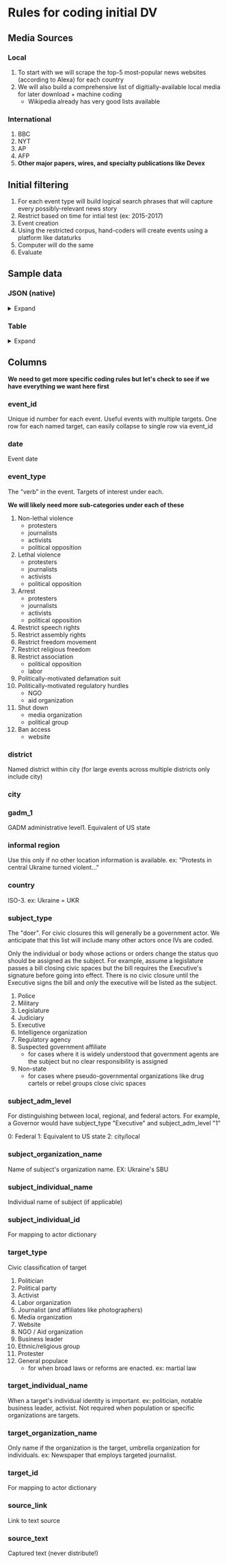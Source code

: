 # Rules for coding initial DV

## Media Sources

### Local
1. To start with we will scrape the top-5 most-popular news websites (according to Alexa) for each country 
2. We will also build a comprehensive list of digitially-available local media for later download + machine coding 
   * Wikipedia already has very good lists available

### International
1. BBC
1. NYT
1. AP
1. AFP
1. **Other major papers, wires, and specialty publications like Devex**

## Initial filtering

1. For each event type will build logical search phrases that will capture every possibly-relevant news story
1. Restrict based on time for intial test (ex: 2015-2017)
1. Event creation
  1. Using the restricted corpus, hand-coders will create events using a platform like dataturks
  1. Computer will do the same
1. Evaluate

## Sample data

### JSON (native)

<details><summary>Expand</summary>
<p>

```javascript
{
	"event_id":"000001",
	"date:":"2018-07-01",
	"event_type":"arrest",
	"district":"",
	"city":"",
	"gadm_1":"",
	"informal_region":"",
	"country":"",
	"subject":
			{
				"type":"police",
				"level":"federal",
				"organization_name":"SBU",
				"individual_name":"",
				"id":"555555"
			},
	"targets": [
				{
					"type":"journalist",
					"organization_name":"freelance",
					"individual_name":"Antonio Pampliega",
					"nationality":"ESP",
					"id":"555556",
					"count":"1"
				},
				{
					"type":"journalist",
					"organization_name":"freelance",
					"individual_name":"Ángel Sastre",
					"nationality":"ESP",
					"id":"555557",
					"count":"1"
				}
				],
	"sources": [
				{
					"link": "https://cpj.org/2017/08/ukraine-bars-spanish-journalists-over-coverage-of-.php",
					"text": "The Security Service of Ukraine today said that it barred the Spanish freelance journalists Antonio Pampliega and Ángel Sastre from entering the country for three years over their reporting on the conflict in the east, according to news reports…."},
				{
					"link": "https://www.ukrinform.net/rubric-crime/2294816-two-spanish-journalists-banned-from-entering-ukraine-until-2020-due-to-antiukrainian-activities-sbu.html",
					"text": "The Security Service of Ukraine (SBU) bans the entry into Ukraine to Spanish journalists Antonio Pampliega and Manuel Angel Sastre due to their anti-Ukrainian activities…"}
				]
}
```
</p>
</details>

### Table

<details><summary>Expand</summary>
<p>

| event_id | date       | event_type | subject_type | subject_level | subject_organization_name | subject_individual_name | subject_id | target_type | target_individual_name | target_nationality | target_id | target_organization_name | target_count | district | city | level_1_administrative_region | informal_region | country | source_0                                                                       | text_0                           | source_1                                                                                                                                                | text_1                            |
|----------|------------|------------|--------------|---------------|---------------------------|-------------------------|------------|-------------|------------------------|--------------------|-----------|--------------------------|--------------|----------|------|-------------------------------|-----------------|---------|--------------------------------------------------------------------------------|----------------------------------|---------------------------------------------------------------------------------------------------------------------------------------------------------|-----------------------------------|
| 1        | 2017-08-29 | deport     | police       | federal       | SBU                       |                         | 555555     | journalist  | Antonio Pampliega      | ESP                | 555556    | freelance                | 1            |          | Kiev | Kiev                          |                 | Ukraine | https://cpj.org/2017/08/ukraine-bars-spanish-journalists-over-coverage-of-.php | The Security Service of Ukraine… | https://www.ukrinform.net/rubric-crime/2294816-two-spanish-journalists-banned-from-entering-ukraine-until-2020-due-to-antiukrainian-activities-sbu.html | The Security Service of Ukraine … |
| 1        | 2017-08-29 | deport     | police       | federal       | SBU                       |                         | 555555     | journalist  | Ángel Sastre           | ESP                | 555557    | freelance                | 1            |          | Kiev | Kiev                          |                 | Ukraine | https://cpj.org/2017/08/ukraine-bars-spanish-journalists-over-coverage-of-.php | The Security Service of Ukraine… | https://www.ukrinform.net/rubric-crime/2294816-two-spanish-journalists-banned-from-entering-ukraine-until-2020-due-to-antiukrainian-activities-sbu.html | The Security Service of Ukraine … |

</p>
</details>


## Columns

**We need to get more specific coding rules but let's check to see if we have everything we want here first**

### event_id
Unique id number for each event. Useful events with multiple targets. One row for each named target, can easily collapse to single row via event_id

### date

  Event date

### event_type

  The "verb" in the event. Targets of interest under each. 
  
  **We will likely need more sub-categories under each of these**
  
1. Non-lethal violence
   * protesters
   * journalists
   * activists
   * political opposition
1. Lethal violence
   * protesters
   * journalists
   * activists
   * political opposition
1. Arrest
   * protesters
   * journalists
   * activists
   * political opposition
1. Restrict speech rights
1. Restrict assembly rights
1. Restrict freedom movement
1. Restrict religious freedom
1. Restrict association
   * political opposition
   * labor
1. Politically-motivated defamation suit
1. Politically-motivated regulatory hurdles
   * NGO
   * aid organization
1. Shut down
   * media organization 
   * political group
1. Ban access
   * website


  

### district

Named district within city (for large events across multiple districts only include city)

### city

### gadm_1

GADM administrative level1. Equivalent of US state

### informal region

Use this only if no other location information is available. ex: "Protests in central Ukraine turned violent..."

### country

ISO-3. ex: Ukraine = UKR

### subject_type

The "doer". For civic closures this will generally be a government actor. We anticipate that this list will include many other actors once IVs are coded. 

Only the individual or body whose actions or orders change the status quo should be assigned as the subject. For example, assume a legislature passes a bill closing civic spaces but the bill requires the Executive's signature before going into effect. There is no civic closure until the Executive signs the bill and _only_ the executive will be listed as the subject.
  
1. Police
1. Military
1. Legislature 
1. Judiciary 
1. Executive
1. Intelligence organization
1. Regulatory agency
1. Suspected government affiliate
   * for cases where it is widely understood that government agents are the subject but no clear responsibility is assigned
1. Non-state
   * for cases where pseudo-governmental organizations like drug cartels or rebel groups close civic spaces
	
### subject_adm_level 

For distinguishing between local, regional, and federal actors. For example, a Governor would have subject_type "Executive" and subject_adm_level "1"

0: Federal
1: Equivalent to US state
2: city/local 

### subject_organization_name

Name of subject's organization name. EX: Ukraine's SBU

### subject_individual_name

Individual name of subject (if applicable)

### subject_individual_id

For mapping to actor dictionary

### target_type

Civic classification of target

1. Politician
1. Political party
1. Activist
1. Labor organization
1. Journalist (and affiliates like photographers)
1. Media organization
1. Website
1. NGO / Aid organization
1. Business leader
1. Ethnic/religious group
1. Protester
1. General populace
   * for when broad laws or reforms are enacted. ex: martial law


### target_individual_name

When a target's individual identity is important. ex: politician, notable business leader, activist. Not required when population or specific organizations are targets. 

### target_organization_name

Only name if the organization is the target, umbrella organization for individuals. ex: Newspaper that employs targeted journalist.

### target_id

For mapping to actor dictionary

### source_link

Link to text source

### source_text
 
Captured text (never distribute!)
